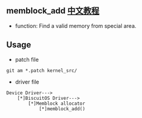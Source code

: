 memblock_add [中文教程](https://biscuitos.github.io/blog/MMU-ARM32-MEMBLOCK-memblock_add/)
--------------------------------------------

* function: Find a valid memory from special area.


## Usage

* patch file

```
git am *.patch kernel_src/
```

* driver file

```
Device Driver--->
    [*]BiscuitOS Driver--->
        [*]Memblock allocator
            [*]memblock_add()
```
